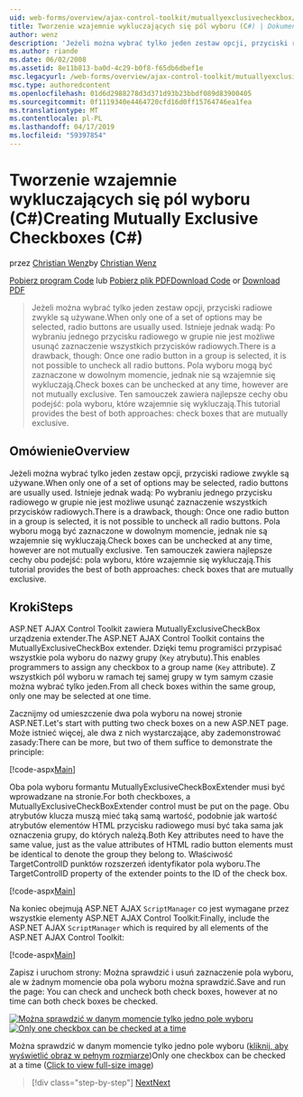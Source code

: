 ```yaml
---
uid: web-forms/overview/ajax-control-toolkit/mutuallyexclusivecheckbox/creating-mutually-exclusive-checkboxes-cs
title: Tworzenie wzajemnie wykluczających się pól wyboru (C#) | Dokumentacja firmy Microsoft
author: wenz
description: 'Jeżeli można wybrać tylko jeden zestaw opcji, przyciski radiowe zwykle są używane. Istnieje jednak wadą: Po jednej w grupie zaznaczona jest opcja...'
ms.author: riande
ms.date: 06/02/2008
ms.assetid: 8e11b813-ba0d-4c29-b0f8-f65db6dbef1e
msc.legacyurl: /web-forms/overview/ajax-control-toolkit/mutuallyexclusivecheckbox/creating-mutually-exclusive-checkboxes-cs
msc.type: authoredcontent
ms.openlocfilehash: 01d6d2988278d3d371d93b23bbdf089d83900405
ms.sourcegitcommit: 0f1119340e4464720cfd16d0ff15764746ea1fea
ms.translationtype: MT
ms.contentlocale: pl-PL
ms.lasthandoff: 04/17/2019
ms.locfileid: "59397854"
---
```

# <a name="creating-mutually-exclusive-checkboxes-c"></a><span data-ttu-id="0513d-104">Tworzenie wzajemnie wykluczających się pól wyboru (C#)</span><span class="sxs-lookup"><span data-stu-id="0513d-104">Creating Mutually Exclusive Checkboxes (C#)</span></span>

<span data-ttu-id="0513d-105">przez [Christian Wenz](https://github.com/wenz)</span><span class="sxs-lookup"><span data-stu-id="0513d-105">by [Christian Wenz](https://github.com/wenz)</span></span>

<span data-ttu-id="0513d-106">[Pobierz program Code](http://download.microsoft.com/download/9/3/f/93f8daea-bebd-4821-833b-95205389c7d0/MutuallyExclusiveCheckBox0.cs.zip) lub [Pobierz plik PDF](http://download.microsoft.com/download/b/6/a/b6ae89ee-df69-4c87-9bfb-ad1eb2b23373/mutuallyexclusivecheckbox0CS.pdf)</span><span class="sxs-lookup"><span data-stu-id="0513d-106">[Download Code](http://download.microsoft.com/download/9/3/f/93f8daea-bebd-4821-833b-95205389c7d0/MutuallyExclusiveCheckBox0.cs.zip) or [Download PDF](http://download.microsoft.com/download/b/6/a/b6ae89ee-df69-4c87-9bfb-ad1eb2b23373/mutuallyexclusivecheckbox0CS.pdf)</span></span>

> <span data-ttu-id="0513d-107">Jeżeli można wybrać tylko jeden zestaw opcji, przyciski radiowe zwykle są używane.</span><span class="sxs-lookup"><span data-stu-id="0513d-107">When only one of a set of options may be selected, radio buttons are usually used.</span></span> <span data-ttu-id="0513d-108">Istnieje jednak wadą: Po wybraniu jednego przycisku radiowego w grupie nie jest możliwe usunąć zaznaczenie wszystkich przycisków radiowych.</span><span class="sxs-lookup"><span data-stu-id="0513d-108">There is a drawback, though: Once one radio button in a group is selected, it is not possible to uncheck all radio buttons.</span></span> <span data-ttu-id="0513d-109">Pola wyboru mogą być zaznaczone w dowolnym momencie, jednak nie są wzajemnie się wykluczają.</span><span class="sxs-lookup"><span data-stu-id="0513d-109">Check boxes can be unchecked at any time, however are not mutually exclusive.</span></span> <span data-ttu-id="0513d-110">Ten samouczek zawiera najlepsze cechy obu podejść: pola wyboru, które wzajemnie się wykluczają.</span><span class="sxs-lookup"><span data-stu-id="0513d-110">This tutorial provides the best of both approaches: check boxes that are mutually exclusive.</span></span>


## <a name="overview"></a><span data-ttu-id="0513d-111">Omówienie</span><span class="sxs-lookup"><span data-stu-id="0513d-111">Overview</span></span>

<span data-ttu-id="0513d-112">Jeżeli można wybrać tylko jeden zestaw opcji, przyciski radiowe zwykle są używane.</span><span class="sxs-lookup"><span data-stu-id="0513d-112">When only one of a set of options may be selected, radio buttons are usually used.</span></span> <span data-ttu-id="0513d-113">Istnieje jednak wadą: Po wybraniu jednego przycisku radiowego w grupie nie jest możliwe usunąć zaznaczenie wszystkich przycisków radiowych.</span><span class="sxs-lookup"><span data-stu-id="0513d-113">There is a drawback, though: Once one radio button in a group is selected, it is not possible to uncheck all radio buttons.</span></span> <span data-ttu-id="0513d-114">Pola wyboru mogą być zaznaczone w dowolnym momencie, jednak nie są wzajemnie się wykluczają.</span><span class="sxs-lookup"><span data-stu-id="0513d-114">Check boxes can be unchecked at any time, however are not mutually exclusive.</span></span> <span data-ttu-id="0513d-115">Ten samouczek zawiera najlepsze cechy obu podejść: pola wyboru, które wzajemnie się wykluczają.</span><span class="sxs-lookup"><span data-stu-id="0513d-115">This tutorial provides the best of both approaches: check boxes that are mutually exclusive.</span></span>

## <a name="steps"></a><span data-ttu-id="0513d-116">Kroki</span><span class="sxs-lookup"><span data-stu-id="0513d-116">Steps</span></span>

<span data-ttu-id="0513d-117">ASP.NET AJAX Control Toolkit zawiera MutuallyExclusiveCheckBox urządzenia extender.</span><span class="sxs-lookup"><span data-stu-id="0513d-117">The ASP.NET AJAX Control Toolkit contains the MutuallyExclusiveCheckBox extender.</span></span> <span data-ttu-id="0513d-118">Dzięki temu programiści przypisać wszystkie pola wyboru do nazwy grupy (`Key` atrybutu).</span><span class="sxs-lookup"><span data-stu-id="0513d-118">This enables programmers to assign any checkbox to a group name (`Key` attribute).</span></span> <span data-ttu-id="0513d-119">Z wszystkich pól wyboru w ramach tej samej grupy w tym samym czasie można wybrać tylko jeden.</span><span class="sxs-lookup"><span data-stu-id="0513d-119">From all check boxes within the same group, only one may be selected at one time.</span></span>

<span data-ttu-id="0513d-120">Zacznijmy od umieszczenie dwa pola wyboru na nowej stronie ASP.NET.</span><span class="sxs-lookup"><span data-stu-id="0513d-120">Let's start with putting two check boxes on a new ASP.NET page.</span></span> <span data-ttu-id="0513d-121">Może istnieć więcej, ale dwa z nich wystarczające, aby zademonstrować zasady:</span><span class="sxs-lookup"><span data-stu-id="0513d-121">There can be more, but two of them suffice to demonstrate the principle:</span></span>

[!code-aspx[Main](creating-mutually-exclusive-checkboxes-cs/samples/sample1.aspx)]

<span data-ttu-id="0513d-122">Oba pola wyboru formantu MutuallyExclusiveCheckBoxExtender musi być wprowadzane na stronie.</span><span class="sxs-lookup"><span data-stu-id="0513d-122">For both checkboxes, a MutuallyExclusiveCheckBoxExtender control must be put on the page.</span></span> <span data-ttu-id="0513d-123">Obu atrybutów klucza muszą mieć taką samą wartość, podobnie jak wartość atrybutów elementów HTML przycisku radiowego musi być taka sama jak oznaczenia grupy, do których należą.</span><span class="sxs-lookup"><span data-stu-id="0513d-123">Both Key attributes need to have the same value, just as the value attributes of HTML radio button elements must be identical to denote the group they belong to.</span></span> <span data-ttu-id="0513d-124">Właściwość TargetControlID punktów rozszerzeń identyfikator pola wyboru.</span><span class="sxs-lookup"><span data-stu-id="0513d-124">The TargetControlID property of the extender points to the ID of the check box.</span></span>

[!code-aspx[Main](creating-mutually-exclusive-checkboxes-cs/samples/sample2.aspx)]

<span data-ttu-id="0513d-125">Na koniec obejmują ASP.NET AJAX `ScriptManager` co jest wymagane przez wszystkie elementy ASP.NET AJAX Control Toolkit:</span><span class="sxs-lookup"><span data-stu-id="0513d-125">Finally, include the ASP.NET AJAX `ScriptManager` which is required by all elements of the ASP.NET AJAX Control Toolkit:</span></span>

[!code-aspx[Main](creating-mutually-exclusive-checkboxes-cs/samples/sample3.aspx)]

<span data-ttu-id="0513d-126">Zapisz i uruchom strony: Można sprawdzić i usuń zaznaczenie pola wyboru, ale w żadnym momencie oba pola wyboru można sprawdzić.</span><span class="sxs-lookup"><span data-stu-id="0513d-126">Save and run the page: You can check and uncheck both check boxes, however at no time can both check boxes be checked.</span></span>


<span data-ttu-id="0513d-127">[![Można sprawdzić w danym momencie tylko jedno pole wyboru](creating-mutually-exclusive-checkboxes-cs/_static/image2.png)](creating-mutually-exclusive-checkboxes-cs/_static/image1.png)</span><span class="sxs-lookup"><span data-stu-id="0513d-127">[![Only one checkbox can be checked at a time](creating-mutually-exclusive-checkboxes-cs/_static/image2.png)](creating-mutually-exclusive-checkboxes-cs/_static/image1.png)</span></span>

<span data-ttu-id="0513d-128">Można sprawdzić w danym momencie tylko jedno pole wyboru ([kliknij, aby wyświetlić obraz w pełnym rozmiarze](creating-mutually-exclusive-checkboxes-cs/_static/image3.png))</span><span class="sxs-lookup"><span data-stu-id="0513d-128">Only one checkbox can be checked at a time ([Click to view full-size image](creating-mutually-exclusive-checkboxes-cs/_static/image3.png))</span></span>

> [!div class="step-by-step"]
> [<span data-ttu-id="0513d-129">Next</span><span class="sxs-lookup"><span data-stu-id="0513d-129">Next</span></span>](creating-mutually-exclusive-checkboxes-vb.md)
